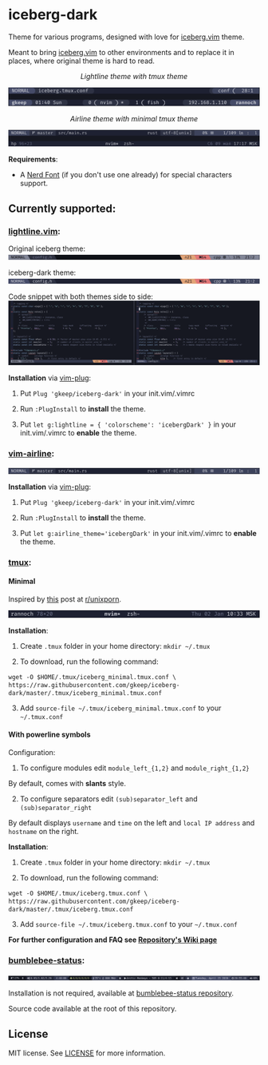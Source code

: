 # iceberg-dark
Theme for various programs, designed with love for [iceberg.vim](https://github.com/cocopon/iceberg.vim) theme.

Meant to bring [iceberg.vim](https://github.com/cocopon/iceberg.vim) to other environments and to replace it in places, where original theme is hard to read.

<div align="center"><em>Lightline theme with tmux theme</em></div>

![lightline & slanted tmux screenshot](screenshots/lightline_tmux.png)

<div align="center"><em>Airline theme with minimal tmux theme</em></div>

![airline & tmux minimal screenshot](screenshots/airline_tmux.png)


**Requirements**:

* A [Nerd Font](https://github.com/ryanoasis/nerd-fonts/#patched-fonts) (if you don't use one already) for special characters support.

## Currently supported:

### [lightline.vim](https://github.com/itchyny/lightline.vim):

Original iceberg theme: ![old](screenshots/lightline_old.png)

iceberg-dark theme: ![new](screenshots/lightline_new.png)

Code snippet with both themes side to side: ![code snippet](screenshots/code_snippet.png)

**Installation** via [vim-plug](https://github.com/junegunn/vim-plug):

 1. Put `Plug 'gkeep/iceberg-dark'` in your init.vim/.vimrc

 2. Run `:PlugInstall` to **install** the theme.

 3. Put `let g:lightline = { 'colorscheme': 'icebergDark' }` in your init.vim/.vimrc to **enable** the theme.

### [vim-airline](https://github.com/vim-airline/vim-airline):

![airline](screenshots/airline.png)

**Installation** via [vim-plug](https://github.com/junegunn/vim-plug):

 1. Put `Plug 'gkeep/iceberg-dark'` in your init.vim/.vimrc

 2. Run `:PlugInstall` to **install** the theme.

 3. Put `let g:airline_theme='icebergDark'` in your init.vim/.vimrc to **enable** the theme.

### [tmux](https://github.com/tmux/tmux):

#### Minimal

Inspired by [this](https://www.reddit.com/r/unixporn/comments/e6x7lz/dwm_blue_stripes/) post at [r/unixporn](https://www.reddit.com/r/unixporn).

![tmux minimal screenshot](screenshots/tmux_minimal.png)

**Installation**:

1. Create `.tmux` folder in your home directory: `mkdir ~/.tmux`

2. To download, run the following command:
```
wget -O $HOME/.tmux/iceberg_minimal.tmux.conf \
https://raw.githubusercontent.com/gkeep/iceberg-dark/master/.tmux/iceberg_minimal.tmux.conf
```

3. Add `source-file ~/.tmux/iceberg_minimal.tmux.conf` to your `~/.tmux.conf`

#### With powerline symbols

Configuration:

1. To configure modules edit `module_left_{1,2}` and `module_right_{1,2}`

By default, comes with **slants** style.

2. To configure separators edit `(sub)separator_left` and `(sub)separator_right`

By default displays `username` and `time` on the left and `local IP address` and `hostname` on the right.

**Installation**:

1. Create `.tmux` folder in your home directory: `mkdir ~/.tmux`

2. To download, run the following command:
```
wget -O $HOME/.tmux/iceberg.tmux.conf \
https://raw.githubusercontent.com/gkeep/iceberg-dark/master/.tmux/iceberg.tmux.conf
```

3. Add `source-file ~/.tmux/iceberg.tmux.conf` to your `~/.tmux.conf`

**For further configuration and FAQ see [Repository's Wiki page](https://github.com/gkeep/iceberg-dark/wiki)**

### [bumblebee-status](https://github.com/tobi-wan-kenobi/bumblebee-status):

![bumblebee-status](screenshots/bumblebee.png)

Installation is not required, available at [bumblebee-status repository](https://github.com/tobi-wan-kenobi/bumblebee-status).

Source code available at the root of this repository.

## License

MIT license. See [LICENSE](https://github.com/gkeep/iceberg-dark/blob/master/LICENSE) for more information.
